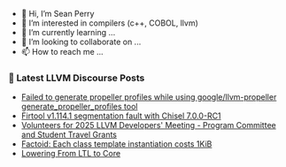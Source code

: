 - 👋 Hi, I’m Sean Perry
- 👀 I’m interested in compilers (c++, COBOL, llvm)
- 🌱 I’m currently learning ...
- 💞️ I’m looking to collaborate on ...
- 📫 How to reach me ...

<!---
s66perry/s66perry is a ✨ special ✨ repository because its `README.md` (this file) appears on your GitHub profile.
You can click the Preview link to take a look at your changes.
--->
### 📕 Latest LLVM Discourse Posts

<!-- DISCOURSE-LLVM:START -->
- [Failed to generate propeller profiles while using google/llvm-propeller generate_propeller_profiles tool](https://discourse.llvm.org/t/failed-to-generate-propeller-profiles-while-using-google-llvm-propeller-generate-propeller-profiles-tool/86240#post_6)
- [Firtool v1.114.1 segmentation fault with Chisel 7.0.0-RC1](https://discourse.llvm.org/t/firtool-v1-114-1-segmentation-fault-with-chisel-7-0-0-rc1/86237#post_9)
- [Volunteers for 2025 LLVM Developers&#39; Meeting - Program Committee and Student Travel Grants](https://discourse.llvm.org/t/volunteers-for-2025-llvm-developers-meeting-program-committee-and-student-travel-grants/86264#post_1)
- [Factoid: Each class template instantiation costs 1KiB](https://discourse.llvm.org/t/factoid-each-class-template-instantiation-costs-1kib/86189#post_6)
- [Lowering From LTL to Core](https://discourse.llvm.org/t/lowering-from-ltl-to-core/86263#post_1)
<!-- DISCOURSE-LLVM:END -->
